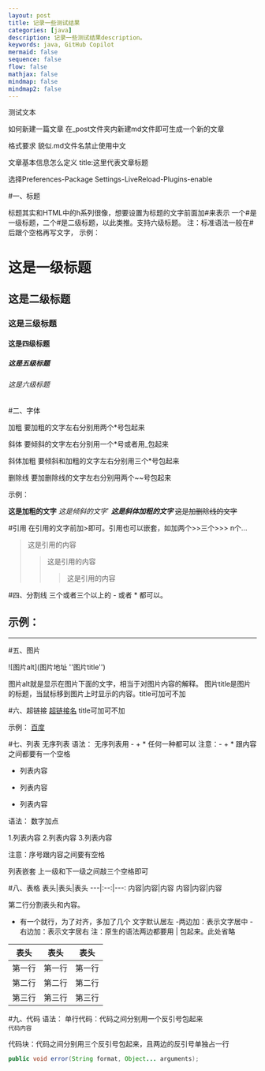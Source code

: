 ```yaml
---
layout: post
title: 记录一些测试结果
categories: [java]
description: 记录一些测试结果description。
keywords: java, GitHub Copilot
mermaid: false
sequence: false
flow: false
mathjax: false
mindmap: false
mindmap2: false
---
```


测试文本

如何新建一篇文章
在_post文件夹内新建md文件即可生成一个新的文章

格式要求
貌似.md文件名禁止使用中文

文章基本信息怎么定义
title:这里代表文章标题


选择Preferences-Package Settings-LiveReload-Plugins-enable

#一、标题

标题其实和HTML中的h系列很像，想要设置为标题的文字前面加#来表示
一个#是一级标题，二个#是二级标题，以此类推。支持六级标题。
注：标准语法一般在#后跟个空格再写文字，
示例：
# 这是一级标题
## 这是二级标题
### 这是三级标题
#### 这是四级标题
##### 这是五级标题
###### 这是六级标题

#二、字体

加粗
要加粗的文字左右分别用两个*号包起来

斜体
要倾斜的文字左右分别用一个*号或者用_包起来

斜体加粗
要倾斜和加粗的文字左右分别用三个*号包起来

删除线
要加删除线的文字左右分别用两个~~号包起来

示例：

**这是加粗的文字**
*这是倾斜的文字*`
***这是斜体加粗的文字***
~~这是加删除线的文字~~

#引用
在引用的文字前加>即可。引用也可以嵌套，如加两个>>三个>>>
n个...

>这是引用的内容
>>这是引用的内容
>>>这是引用的内容

#四、分割线
三个或者三个以上的 - 或者 * 都可以。

示例：
---
***
#五、图片

![图片alt](图片地址 ''图片title'')

图片alt就是显示在图片下面的文字，相当于对图片内容的解释。
图片title是图片的标题，当鼠标移到图片上时显示的内容。title可加可不加

#六、超链接
[超链接名](超链接地址 "超链接title")
title可加可不加

示例：
[百度](http://baidu.com)

#七、列表
无序列表
语法：
无序列表用 - + * 任何一种都可以
注意：- + * 跟内容之间都要有一个空格
- 列表内容
+ 列表内容
* 列表内容

语法：
数字加点

1.列表内容
2.列表内容
3.列表内容

注意：序号跟内容之间要有空格

列表嵌套
上一级和下一级之间敲三个空格即可

#八、表格
表头|表头|表头
---|:--:|---:
内容|内容|内容
内容|内容|内容

第二行分割表头和内容。
- 有一个就行，为了对齐，多加了几个
文字默认居左
-两边加：表示文字居中
-右边加：表示文字居右
注：原生的语法两边都要用 | 包起来。此处省略

| 表头 | 表头 | 表头 |
| --- | --- | --- |
|第一行|第一行|第一行|
|第二行|第二行|第二行|
|第三行|第三行|第三行|

#九、代码
语法：
单行代码：代码之间分别用一个反引号包起来  
`代码内容`

代码块：代码之间分别用三个反引号包起来，且两边的反引号单独占一行
```java
public void error(String format, Object... arguments);
```
